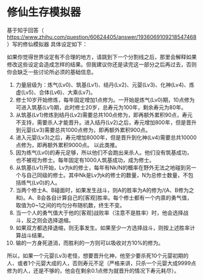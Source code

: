 # 修仙生存模拟器

基于知乎回答（ https://www.zhihu.com/question/60624405/answer/1936069109218547468 ）写的修仙模拟器
具体设定如下：

如果你觉得世界设定有不合理的地方，请跳到下一个分割线之后，那里会解释如果修改这些设定会造成怎样的结果。但我建议你还是读完这一部分之后再过去，否则你会缺乏一些讨论所必须的基础信息。

1. 力量层级为：炼气(Lv0)、筑基(Lv1)、结丹(Lv2)、元婴(Lv3)、化神(Lv4)、炼虚(Lv5)、合体(Lv6)、大乘(Lv7)。
2. 修士10岁开始修炼，每年固定增加1点修为。一开始是炼气(Lv0)期，10点修为可进入筑基(Lv1)期，此时修士20岁，总寿元为100年，剩余寿元为80年。
3. 从筑基(Lv1)修炼到结丹(Lv2)需要总共100点修为，即再额外累积90点，寿元不支持，需要杀人才能晋升。进入结丹(Lv2)之后，寿元增加800年，但是晋升到元婴(Lv3)需要总共1000点修为，即再额外累积900点。
4. 进入元婴(Lv3)之后，寿元增加8000年，但是晋升到化神(Lv4)需要总共10000点修为，即再额外累积9000点。
以此类推。
5. 因为练气(Lv0)的寿元足够，所以他们不会跑出来杀人。他们没有筑基成功，也不被视为修士。每年固定有1000人筑基成功，成为修士。
6. 从筑基(Lv1)开始，Lv为k的修士，每年有Nk/N的概率在野外无法之地碰到另一个与自己同级的修士。其中Nk是Lv为k的修士的数量，N为总修士数量，不包括练气(Lv0)的人。
7. 当两个修士A、B碰面时，如果发生战斗，则A的胜率为A的修为/(A、B修为之和)。A、B会各自计算自己的[客观]胜率。每个修士都有一个内禀的勇气值，取值为0~1之间的均匀分布随机数，终生不变。
8. 当一个人的勇气值大于他的[客观]战败率（注意不是胜率）时，他会选择战斗，反之则会选择退缩。
9. 如果双方都选择退缩，则无事发生。如果至少一方选择战斗，则按上述胜率计算战斗结果。
10. 输的一方身死道消，而胜利的一方则可以吸收对方10%的修为。


所以，如果一个元婴(Lv3)老怪，想要晋升化神，他至少要杀死10个元婴初期的人、或者1个元婴大成的人，否则寿元不足（严格来讲，只杀一个元婴大成9999点修为的人，还是不够的，他会在剩余0.1点修为就晋升的情况下寿元耗尽）。

